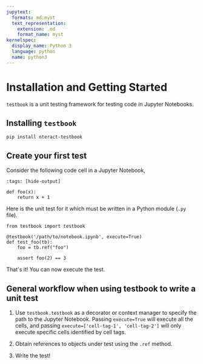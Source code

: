 ```yaml
---
jupytext:
  formats: md:myst
  text_representation:
    extension: .md
    format_name: myst
kernelspec:
  display_name: Python 3
  language: python
  name: python3
---
```


# Installation and Getting Started

`testbook` is a unit testing framework for testing code in Jupyter Notebooks.

## Installing `testbook`

```{code-block} bash
pip install nteract-testbook
```

## Create your first test

Consider the following code cell in a Jupyter Notebook,

```{code-cell} ipython3
:tags: [hide-output]

def foo(x):
    return x + 1
```

Here is the unit test for it which must be written in a Python module (`.py` file).

```{code-block} python
from testbook import testbook

@testbook('/path/to/notebook.ipynb', execute=True)
def test_foo(tb):
    foo = tb.ref("foo")

    assert foo(2) == 3
```

That's it! You can now execute the test.

## General workflow when using testbook to write a unit test

1. Use `testbook.testbook` as a decorator or context manager to specify the path to the Jupyter Notebook. Passing `execute=True` will execute all the cells, and passing `execute=['cell-tag-1', 'cell-tag-2']` will only execute specific cells identified by cell tags.

2. Obtain references to objects under test using the `.ref` method.

3. Write the test!
